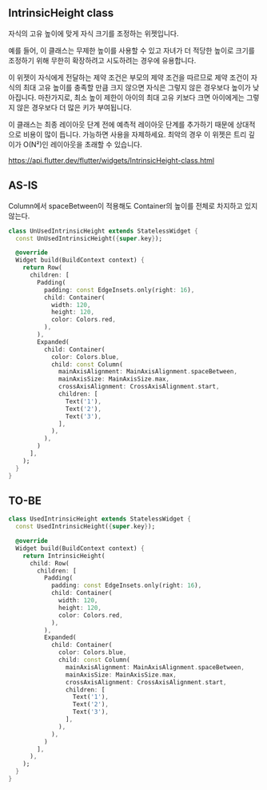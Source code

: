 ## IntrinsicHeight class

자식의 고유 높이에 맞게 자식 크기를 조정하는 위젯입니다.

예를 들어, 이 클래스는 무제한 높이를 사용할 수 있고 자녀가 더 적당한 높이로 크기를 조정하기 위해 무한히 확장하려고
시도하려는 경우에 유용합니다.

이 위젯이 자식에게 전달하는 제약 조건은 부모의 제약 조건을 따르므로 제약 조건이 자식의 최대 고유 높이를 충족할 만큼
크지 않으면 자식은 그렇지 않은 경우보다 높이가 낮아집니다.
마찬가지로, 최소 높이 제한이 아이의 최대 고유 키보다 크면 아이에게는 그렇지 않은 경우보다 더 많은 키가 부여됩니다.

이 클래스는 최종 레이아웃 단계 전에 예측적 레이아웃 단계를 추가하기 때문에 상대적으로 비용이 많이 듭니다.
가능하면 사용을 자제하세요. 최악의 경우 이 위젯은 트리 깊이가 O(N²)인 레이아웃을 초래할 수 있습니다.

https://api.flutter.dev/flutter/widgets/IntrinsicHeight-class.html

## AS-IS

Column에서 spaceBetween이 적용해도 Container의 높이를 전체로 차지하고 있지 않는다.

```dart
class UnUsedIntrinsicHeight extends StatelessWidget {
  const UnUsedIntrinsicHeight({super.key});

  @override
  Widget build(BuildContext context) {
    return Row(
      children: [
        Padding(
          padding: const EdgeInsets.only(right: 16),
          child: Container(
            width: 120,
            height: 120,
            color: Colors.red,
          ),
        ),
        Expanded(
          child: Container(
            color: Colors.blue,
            child: const Column(
              mainAxisAlignment: MainAxisAlignment.spaceBetween,
              mainAxisSize: MainAxisSize.max,
              crossAxisAlignment: CrossAxisAlignment.start,
              children: [
                Text('1'),
                Text('2'),
                Text('3'),
              ],
            ),
          ),
        )
      ],
    );
  }
}
```

## TO-BE

```dart
class UsedIntrinsicHeight extends StatelessWidget {
  const UsedIntrinsicHeight({super.key});

  @override
  Widget build(BuildContext context) {
    return IntrinsicHeight(
      child: Row(
        children: [
          Padding(
            padding: const EdgeInsets.only(right: 16),
            child: Container(
              width: 120,
              height: 120,
              color: Colors.red,
            ),
          ),
          Expanded(
            child: Container(
              color: Colors.blue,
              child: const Column(
                mainAxisAlignment: MainAxisAlignment.spaceBetween,
                mainAxisSize: MainAxisSize.max,
                crossAxisAlignment: CrossAxisAlignment.start,
                children: [
                  Text('1'),
                  Text('2'),
                  Text('3'),
                ],
              ),
            ),
          )
        ],
      ),
    );
  }
}
```
